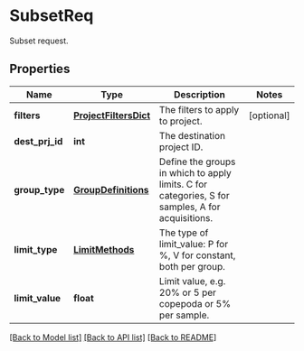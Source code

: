 # SubsetReq

Subset request.
## Properties
Name | Type | Description | Notes
------------ | ------------- | ------------- | -------------
**filters** | [**ProjectFiltersDict**](ProjectFiltersDict.md) | The filters to apply to project. | [optional] 
**dest_prj_id** | **int** | The destination project ID. | 
**group_type** | [**GroupDefinitions**](GroupDefinitions.md) | Define the groups in which to apply limits. C for categories, S for samples, A for acquisitions. | 
**limit_type** | [**LimitMethods**](LimitMethods.md) | The type of limit_value: P for %, V for constant, both per group. | 
**limit_value** | **float** | Limit value, e.g. 20% or 5 per copepoda or 5% per sample. | 

[[Back to Model list]](../README.md#documentation-for-models) [[Back to API list]](../README.md#documentation-for-api-endpoints) [[Back to README]](../README.md)


